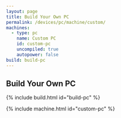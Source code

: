 ```yaml
---
layout: page
title: Build Your Own PC
permalink: /devices/pc/machine/custom/
machines:
  - type: pc
    name: Custom PC
    id: custom-pc
    uncompiled: true
    autopower: false
build: build-pc
---
```


Build Your Own PC
---

{% include build.html id="build-pc" %}

{% include machine.html id="custom-pc" %}
